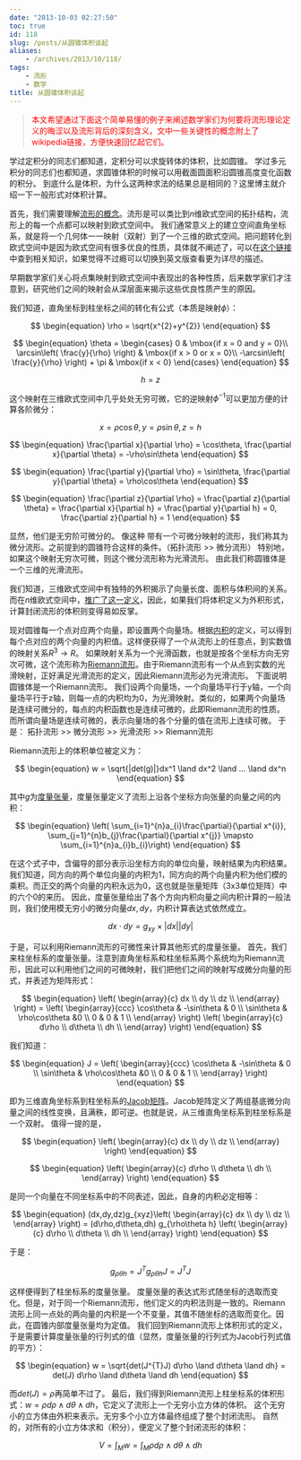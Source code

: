 ```yaml
---
date: "2013-10-03 02:27:50"
toc: true
id: 118
slug: /posts/从圆锥体积谈起
aliases:
    - /archives/2013/10/118/
tags:
    - 流形
    - 数学
title: 从圆锥体积谈起
---
```


> <span style="color: #ff0000;">本文希望通过下面这个简单易懂的例子来阐述数学家们为何要将流形理论定义的晦涩以及流形背后的深刻含义，文中一些关键性的概念附上了wikipedia链接，方便快速回忆起它们。</span>


学过定积分的同志们都知道，定积分可以求旋转体的体积，比如圆锥。
学过多元积分的同志们也都知道，求圆锥体积的时候可以用截面圆面积沿圆锥高度变化函数的积分。
到底什么是体积，为什么这两种求法的结果总是相同的？这里博主就介绍一下一般形式对体积计算。

首先，我们需要理解[流形的概念](http://zh.wikipedia.org/wiki/%E6%B5%81%E5%BD%A2)。流形是可以类比到$n$维欧式空间的拓扑结构，流形上的每一个点都可以映射到欧式空间中。
我们通常意义上的建立空间直角坐标系，就是将一个几何体一一映射（双射）到了一个三维的欧式空间。把问题转化到欧式空间中是因为欧式空间有很多优良的性质，具体就不阐述了，可以在[这个链接](http://zh.wikipedia.org/wiki/%E6%AC%A7%E5%87%A0%E9%87%8C%E5%BE%97%E7%A9%BA%E9%97%B4)中查到相关知识，如果觉得不过瘾可以切换到英文版查看更为详尽的描述。

<!-- more -->

早期数学家们关心将点集映射到欧式空间中表现出的各种性质，后来数学家们才注意到，研究他们之间的映射会从深层面来揭示这些优良性质产生的原因。

我们知道，直角坐标到柱坐标之间的转化有公式（本质是映射$\phi$）：

$$
\begin{equation}
\rho = \sqrt{x^{2}+y^{2}}
\end{equation}
$$

$$
\begin{equation}
\theta = \begin{cases} 0 & \mbox{if x = 0 and y = 0}\\ \arcsin\left( \frac{y}{\rho} \right) & \mbox{if x > 0 or x = 0}\\ -\arcsin\left( \frac{y}{\rho} \right) + \pi & \mbox{if x < 0} \end{cases}
\end{equation}
$$

$$
\begin{equation}
h=z
\end{equation}
$$

这个映射在三维欧式空间中几乎处处无穷可微，它的逆映射$\phi ^{-1}$可以更加方便的计算各阶微分： 

$$
\begin{equation}
x = \rho \cos\theta,y = \rho \sin\theta,z = h
\end{equation}
$$

$$
\begin{equation}
\frac{\partial x}{\partial \rho} = \cos\theta, \frac{\partial x}{\partial \theta} = -\rho\sin\theta
\end{equation} 
$$

$$
\begin{equation}
\frac{\partial y}{\partial \rho} = \sin\theta, \frac{\partial y}{\partial \theta} = \rho\cos\theta
\end{equation}
$$

$$
\begin{equation}
\frac{\partial z}{\partial \rho} = \frac{\partial z}{\partial \theta} = \frac{\partial x}{\partial h} = \frac{\partial y}{\partial h} = 0, \frac{\partial z}{\partial h} = 1
\end{equation}
$$

显然，他们是无穷阶可微分的。 像这种 带有一个可微分映射的流形，我们称其为微分流形。之前提到的圆锥符合这样的条件。（拓扑流形 >> 微分流形）
特别地，如果这个映射无穷次可微，则这个微分流形称为光滑流形。
由此我们称圆锥体是一个三维的光滑流形。

我们知道，三维欧式空间中有独特的外积揭示了向量长度、面积与体积间的关系。而在$n$维欧式空间中，[推广了这一定义](http://zh.wikipedia.org/wiki/%E5%A4%96%E4%BB%A3%E6%95%B0)，因此，如果我们将体积定义为外积形式，计算封闭流形的体积则变得易如反掌。

现对圆锥每一个点对应两个向量，即设置两个向量场。根据[内积](http://zh.wikipedia.org/wiki/%E5%86%85%E7%A7%AF%E7%A9%BA%E9%97%B4)的定义，可以得到每个点对应的两个向量的内积值。这样便获得了一个从流形上的任意点，到实数值的映射关系$R^{3}\to R$。
如果映射关系为一个光滑函数，也就是按各个坐标方向无穷次可微，这个流形称为[Riemann流形](http://zh.wikipedia.org/wiki/%E9%BB%8E%E6%9B%BC%E6%B5%81%E5%BD%A2)。由于Riemann流形有一个从点到实数的光滑映射，正好满足光滑流形的定义，因此Riemann流形必为光滑流形。
下面说明圆锥体是一个Riemann流形。
我们设两个向量场，一个向量场平行于y轴，一个向量场平行于z轴，则每一点的内积均为0，为光滑映射。类似的，如果两个向量场是连续可微分的，每点的内积函数也是连续可微的，此即Riemann流形的性质。
而所谓向量场是连续可微的，表示向量场的各个分量的值在流形上连续可微。
于是：
拓扑流形 >> 微分流形 >> 光滑流形 >> Riemann流形

Riemann流形上的体积单位被定义为：

$$
\begin{equation}
w = \sqrt{|det(g)|}dx^1 \land dx^2 \land ... \land dx^n
\end{equation}
$$

其中$g$为[度量张量](http://zh.wikipedia.org/wiki/%E5%BA%A6%E9%87%8F%E5%BC%A0%E9%87%8F)，度量张量定义了流形上沿各个坐标方向张量的向量之间的内积：

$$
\begin{equation}
\left( \sum_{i=1}^{n}a_{i}\frac{\partial}{\partial x^{i}}, \sum_{j=1}^{n}b_{j}\frac{\partial}{\partial x^{j}} \mapsto \sum_{i=1}^{n}a_{i}b_{i}\right)
\end{equation}
$$

在这个式子中，含偏导的部分表示沿坐标方向的单位向量，映射结果为内积结果。
我们知道，同方向的两个单位向量的内积为1，同方向的两个向量内积为他们模的乘积。而正交的两个向量的内积永远为0，这也就是张量矩阵（3x3单位矩阵）中的六个0的来历。
因此，度量张量给出了各个方向内积向量之间内积计算的一般法则，我们使用模无穷小的微分向量$dx,dy$，内积计算表达式依然成立。

$$
\begin{equation}
dx\cdot dy = g_{xy}\times|dx||dy|
\end{equation}
$$

于是，可以利用Riemann流形的可微性来计算其他形式的度量张量。
首先，我们来柱坐标系的度量张量。注意到直角坐标系和柱坐标系两个系统均为Riemann流形，因此可以利用他们之间的可微映射，我们把他们之间的映射写成微分向量的形式，并表述为矩阵形式：

$$
\begin{equation}
\left( \begin{array}{c} dx \\ dy \\ dz \\ \end{array} \right) = \left( \begin{array}{ccc} \cos\theta & -\sin\theta & 0 \\ \sin\theta & \rho\cos\theta &0 \\ 0 & 0 & 1 \\ \end{array} \right) \left( \begin{array}{c} d\rho \\ d\theta \\ dh \\ \end{array} \right)
\end{equation}
$$

我们知道：

$$
\begin{equation}
J = \left( \begin{array}{ccc} \cos\theta & -\sin\theta & 0 \\ \sin\theta & \rho\cos\theta &0 \\ 0 & 0 & 1 \\ \end{array} \right)
\end{equation}
$$

即为三维直角坐标系到柱坐标系的[Jacob矩阵](http://zh.wikipedia.org/wiki/%E9%9B%85%E5%8F%AF%E6%AF%94%E7%9F%A9%E9%98%B5)。Jacob矩阵定义了两组基底微分向量之间的线性变换，且满秩，即可逆。也就是说，从三维直角坐标系到柱坐标系是一个双射。
值得一提的是，

$$
\begin{equation}
\left( \begin{array}{c} dx \\ dy \\ dz \\ \end{array} \right)
\end{equation}
$$

$$
\begin{equation}
\left( \begin{array}{c} d\rho \\ d\theta \\ dh \\ \end{array} \right)
\end{equation}
$$

是同一个向量在不同坐标系中的不同表述，因此，自身的内积必定相等：

$$
\begin{equation}
(dx,dy,dz)g_{xyz}\left( \begin{array}{c} dx \\ dy \\ dz \\ \end{array} \right) = (d\rho,d\theta,dh) g_{\rho\theta h} \left( \begin{array}{c} d\rho \\ d\theta \\ dh \\ \end{array} \right)
\end{equation}
$$

于是：

$$
\begin{equation}
g_{\rho\theta h} = J^{T}g_{\rho\theta h}J = J^{T}J
\end{equation}
$$

这样便得到了柱坐标系的度量张量。
度量张量的表达式形式随坐标的选取而变化。但是，对于同一个Riemann流形，他们定义的内积法则是一致的。Riemann流形上同一点处的两向量的内积是一个不变量，其值不随坐标的选取而变化。因此，在圆锥内部度量张量均为定值。
我们回到Riemann流形上体积形式的定义，于是需要计算度量张量的行列式的值（显然，度量张量的行列式为Jacob行列式值的平方）：

$$
\begin{equation}
w = \sqrt{det(J^{T}J) d\rho \land d\theta \land dh} = det(J) d\rho \land d\theta \land dh
\end{equation}
$$

而$det(J)=\rho$再简单不过了。
最后，我们得到Riemann流形上柱坐标系的体积形式：$w=\rho d\rho \land d\theta \land dh$，它定义了流形上一个无穷小立方体的体积。
这个无穷小的立方体由外积来表示。无穷多个小立方体最终组成了整个封闭流形。
自然的，对所有的小立方体求和（积分），便定义了整个封闭流形的体积：

$$
\begin{equation}
V = \int_{M}w = \int_{M}\rho d\rho \land d\theta \land dh
\end{equation}
$$